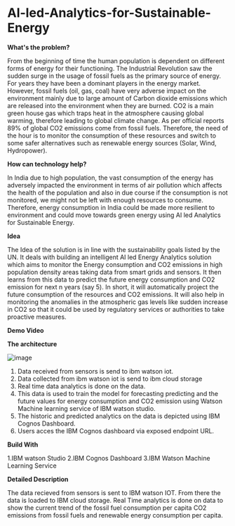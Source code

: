 # AI-led-Analytics-for-Sustainable-Energy

**What's the problem?**

From the beginning of time the human population is dependent on different forms of energy for their functioning. The Industrial Revolution saw the sudden surge in the usage of fossil fuels as the primary source of energy. For years they have been a dominant players in the energy market.
However, fossil fuels (oil, gas, coal) have very adverse impact on the environment mainly due to large amount of Carbon dioxide emissions which are released into the environment when they are burned. CO2 is a main green house gas which traps heat in the atmosphere causing global warming, therefore leading to global climate change.
As per official reports 89% of global CO2 emissions come from fossil fuels. Therefore, the need of the hour is to monitor the consumption of these resources and switch to some safer alternatives such as renewable energy sources (Solar, Wind, Hydropower).

**How can technology help?**

In India due to high population, the vast consumption of the energy has adversely impacted the environment in terms of air pollution which affects the health of the population and also in due course if the consumption is not monitored, we might not be left with enough resources to consume.
Therefore, energy consumption in India could be made more resilient to environment and could move towards green energy using AI led Analytics for Sustainable Energy.

**Idea**

The Idea of the solution is in line with the sustainability goals listed by the UN. It deals with building an intelligent AI led Energy Analytics solution which aims to monitor the Energy consumption and CO2 emissions in high population density areas taking data from smart grids and sensors. It then learns from this data to predict the future energy consumption and CO2 emission for next n years (say 5). In short, it will automatically project the future consumption of the resources and CO2 emissions. It will also help in monitoring the anomalies in the atmospheric gas levels like sudden increase in CO2 so that it could be used by regulatory services or authorities to take proactive measures. 

**Demo Video**

**The architecture**

![image](https://user-images.githubusercontent.com/62833149/122596975-4f548180-d088-11eb-907c-ae7b33e509f2.png)


1. Data received from sensors is send to ibm watson iot.
2. Data collected from ibm watson iot is send to ibm cloud storage
3. Real time data analytics is done on the data.
4. This data is used to train the model for  forecasting predicting and the future values for energy consumption and CO2 emission using Watson Machine learning service of IBM      watson studio.
5.  The historic and predicted analytics on the data is depicted using IBM Cognos Dashboard.
6.  Users acces the IBM Cognos dashboard via exposed endpoint URL.

**Build With**

1.IBM watson Studio
2.IBM Cognos Dashboard
3.IBM Watson Machine Learning Service


**Detailed Description**

The data recieved from sensors is sent to IBM watson IOT. From there the data is loaded to IBM cloud storage. Real Time analytics is done on data to show the current trend of the fossil fuel consumption per capita CO2 emissions from fossil fuels and renewable energy consumption per capita.
